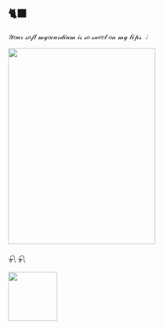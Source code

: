 ## 🐈‍⬛
𝒴𝑜𝓊𝓇 𝓈𝑜𝒻𝓉 𝓂𝓎𝑜𝒸𝒶𝓇𝒹𝒾𝓊𝓂 𝒾𝓈 𝓈𝑜 𝓈𝓌𝑒𝑒𝓉 𝑜𝓃 𝓂𝓎 𝓁𝒾𝓅𝓈  𝆹𝅥 
<p align=<"center">
      <img width="300" height="400" src="https://psv4.userapi.com/s/v1/d/N60HYC4bqGntd6GN0XnTt0_Nse4m7tNEa3J4UrFkibhfUMyLOZ-xEtDQL6zsTxiolON1ZCU9ULijFc_9p7SBCSvm8ETO6Lk-3WqmfLQ15e1t8gpb5V2ACw/Bez_nazvania22_20250421205336.png">
</p>
<h4 align=<"center">

𓍯                              𓍯

<p align=<"center">
      <img width="100" height="100"
src="https://psv4.userapi.com/s/v1/d/dofOiHMiIAFVl-Fu3q1rO4CaoUPf3BUF1FFbEIS_e7iEqlzr92bQulsa6o0dwAqUwM-0LlmkWQ8CLKFNc-Jf-eyH1lHIqHJK59yn9tqt90JkgS3mYn6_xQ/Bez_nazvania24_20250421213809.png">
</p>
<h4 align=<"center"> 
